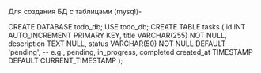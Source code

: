 Для создания БД с таблицами (mysql)-

CREATE DATABASE todo_db;
USE todo_db;
CREATE TABLE tasks (
    id INT AUTO_INCREMENT PRIMARY KEY,
    title VARCHAR(255) NOT NULL,
    description TEXT NULL,
    status VARCHAR(50) NOT NULL DEFAULT 'pending', -- e.g., pending, in_progress, completed
    created_at TIMESTAMP DEFAULT CURRENT_TIMESTAMP
);

